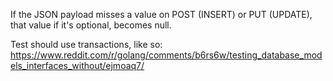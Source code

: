 If the JSON payload misses a value on POST (INSERT) or PUT (UPDATE), that value if it's optional, becomes null.

Test should use transactions, like so: https://www.reddit.com/r/golang/comments/b6rs6w/testing_database_models_interfaces_without/ejmoaq7/
